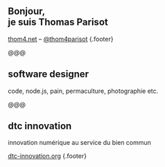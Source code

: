 <!-- .slide: data-background="../../img/thomas-parisot-landscape.jpg" data-state="background-dark" -->

## Bonjour,<br> je suis **Thomas** Parisot

[thom4.net](https://thom4.net) – [@thom4parisot](https://twitter.com/thom4parisot) {.footer}

@@@

## software designer

code, node.js, pain, permaculture, photographie etc.

@@@

## dtc innovation

innovation numérique au service du bien commun

[dtc-innovation.org](https://dtc-innovation.org/) {.footer}
